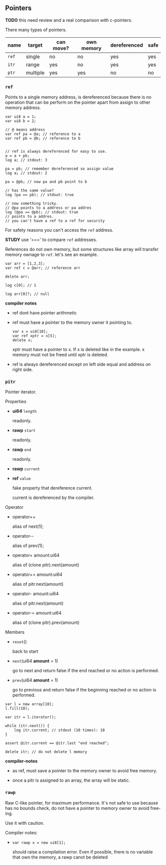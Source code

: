 ## Pointers

**TODO** this need review and a real comparison with c-pointers.

There many types of pointers.

| name      | target   | can move? | own memory | dereferenced | safe |
|-----------|----------|-----------|------------|--------------|------|
| `ref`     | single   |    no     |     no     |     yes      |  yes |
| `itr`     | range    |    yes    |     no     |     yes      |  yes |
| `ptr`     | multiple |    yes    |     yes    |     no       |  no  |


### `ref`

Points to a single memory address, is dereferenced because there
is no operation that can be perform on the pointer apart from assign to other memory address.

```plee
var ui8 a = 1;
var ui8 b = 2;

// @ means address
var ref pa = @a; // reference to a
var ref pb = @b; // reference to b


// ref is always dereferenced for easy to use.
a = a + pb;
log a; // stdout: 3

pa = pb; // remember dereferenced so assign value
log a; // stdout: 2

pa = @pb; // now pa and pb point to b

// has the same value?
log (pa == pb); // stdout: true

// now something tricky.
// @pa points to a address or pa addres
log (@pa == @pb); // stdout: true
// points to a addres.
// you can't have a ref to a ref for security
```


For safety reasons you can't access the `ref` address.

**STUDY** use '===' to compare `ref` addresses.


References do not own memory, but some structures like
array will transfer memory ownage to `ref`. let's see an example.

```plee
var arr = [1,2,3];
var ref c = @arr; // reference arr

delete arr;

log c[0]; // 1

log arr[0]?; // null

```

**compiler notes**

* ref dont have pointer arithmetic

* ref must have a pointer to the memory owner it pointing to.

  ```plee
  var x = ui8[10];
  var ref xptr = x[5];
  delete x;
  ```

  xptr must have a pointer to x. If x is deleted like in the example.
  x memory must not be freed until xptr is deleted.

* ref is always dereferenced except on left side equal and
address on right side.

### `pitr`

Pointer iterator.

Properties
* **ui64** `length`

  readonly.

* **rawp** `start`

  readonly.

* **rawp** `end`

  readonly.

* **rawp** `current`

* **ref** `value`

  fake property that dereference current.

  current is dereferenced by the compiler.


Operator
* operator++

  alias of next(1);

* operator--

  alias of prev(1);

* operator+ amount:ui64

  alias of (clone pitr).next(amount)

* operator+= amount:ui64

  alias of pitr.next(amount)

* operator- amount:ui64

  alias of pitr.next(amount)

* operator-= amount:ui64

  alias of (clone pitr).prev(amount)


Members
* `reset`()

  back to start

* `next`(ui64 **amount** = 1)

  go to next and return false if the end reached or no action is performed.

* `prev`(ui64 **amount** = 1)

  go to previous and return false if the beginning reached or no action is performed.



```plee
var l = new array[10];
l.fill(10);

var itr = l.iterator();

while (itr.next()) {
    log itr.current; // stdout (10 times): 10
}

assert @itr.current == @itr.last "end reached";

delete itr; // do not delete l memory

```

**compiler-notes**

* as ref, must save a pointer to the memory owner to avoid free
memory.

* once a pitr is assigned to an array, the array will be static.


### `rawp`

Raw C-like pointer, for maximum performance.
It's not safe to use because has no bounds check, do not have a pointer
to memory owner to avoid free-ing.

Use it with caution.


Compiler notes:

* `var rawp x = new ui8[1];`

  should raise a compilation error. Even if possible, there is no
  variable that own the memory, a rawp canot be deleted
